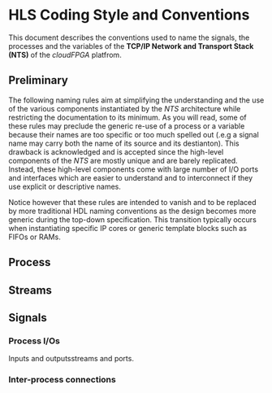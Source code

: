 # HLS Coding Style and Conventions
This document describes the conventions used to name the signals, the processes and the variables of the **TCP/IP Network and Transport Stack (NTS)** of the *cloudFPGA* platfrom.  

## Preliminary
The following naming rules aim at simplifying the understanding and the use of the various components instantiated by the *NTS* architecture while restricting the documentation to its minimum. 
As you will read, some of these rules may preclude the generic re-use of a process or a variable because their names are too specific or too much spelled out (.e.g a signal name may carry both the name  of its source and its destianton). 
This drawback is acknowledged and is accepted since the high-level components of the *NTS* are mostly unique and are barely replicated. 
Instead, these high-level components come with large number of I/O ports and interfaces which are easier to understand and to interconnect if they use explicit or descriptive names.

Notice however that these rules are intended to vanish and to be replaced by more traditional HDL naming conventions as the design becomes more generic during the top-down specification. 
This transition typically occurs when instantiating specific IP cores or generic template blocks such as FIFOs or RAMs.


## Process

## Streams

## Signals

### Process I/Os
Inputs and outputsstreams and ports.

### Inter-process connections


 

